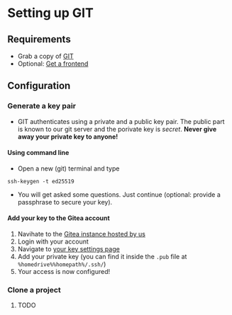 # Setting up GIT

## Requirements
 - Grab a copy of [GIT](https://git-scm.com/download/win)
 - Optional: [Get a frontend](https://git-scm.com/downloads/guis)
 
## Configuration
### Generate a key pair
 - GIT authenticates using a private and a public key pair. The public part is known to our git server and the porivate key is *secret*. **Never give away your private key to anyone!**

#### Using command line
 - Open a new (git) terminal and type
```
ssh-keygen -t ed25519
```
 - You will get asked some questions. Just continue (optional: provide a passphrase to secure your key).

#### Add your key to the Gitea account
 1. Navihate to the [Gitea instance hosted by us](http://gitea_bh.srv-6cores.batiswar.fr/)
 2. Login with your account
 3. Navigate to [your key settings page](http://gitea_bh.srv-6cores.batiswar.fr/user/settings/keys)
 4. Add your private key (you can find it inside the ```.pub``` file at ```%homedrive%%homepath%/.ssh/```)
 5. Your access is now configured!
 
### Clone a project
 1. TODO